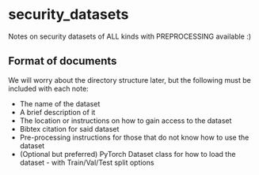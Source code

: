 # security_datasets
Notes on security datasets of ALL kinds with PREPROCESSING available :)

## Format of documents

We will worry about the directory structure later, but the following must be included with each note:

- The name of the dataset
- A brief description of it
- The location or instructions on how to gain access to the dataset
- Bibtex citation for said dataset
- Pre-processing instructions for those that do not know how to use the dataset
- (Optional but preferred) PyTorch Dataset class for how to load the dataset - with Train/Val/Test split options




